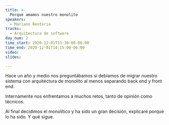 ```yaml
---
title: >-
  Porque amamos nuestro monolito
speakers:
  - Mariano Renteria
tracks:
  - Arquitectura de software
day_num: 2
time_start: 2020-12-01T13:30:00-06:00
time_end: 2020-12-01T14:15:00-06:00
video: 
slides: 

---
```


Hace un año y medio nos preguntábamos si debíamos de migrar nuestro sistema con arquitectura de monolito al menos separando back end y front end. 

Internamente nos enfrentamos a muchos retos, tanto de opinión como técnicos. 

Al final decidimos el monolítico y ha sido un gran decisión, explicaré porque lo ha sido. Y qué sigue.